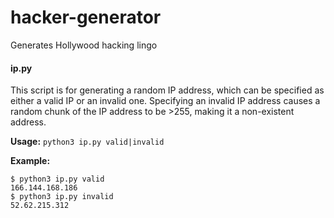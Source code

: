 # hacker-generator
Generates Hollywood hacking lingo

#### ip.py

This script is for generating a random IP address, which can be specified as either a valid IP or an invalid one. Specifying an invalid IP address causes a random chunk of the IP address to be >255, making it a non-existent address.

**Usage:** `python3 ip.py valid|invalid`

**Example:**
```
$ python3 ip.py valid
166.144.168.186
$ python3 ip.py invalid
52.62.215.312
```
